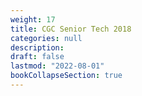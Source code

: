 ```yaml
---
weight: 17
title: CGC Senior Tech 2018
categories: null
description: 
draft: false
lastmod: "2022-08-01"
bookCollapseSection: true
---
```


